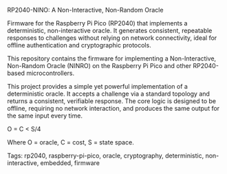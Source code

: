RP2040-NINO: A Non-Interactive, Non-Random Oracle

Firmware for the Raspberry Pi Pico (RP2040) that implements a deterministic, non-interactive oracle. It generates consistent, repeatable responses to challenges without relying on network connectivity, ideal for offline authentication and cryptographic protocols.

This repository contains the firmware for implementing a Non-Interactive, Non-Random Oracle (NINRO) on the Raspberry Pi Pico and other RP2040-based microcontrollers.

This project provides a simple yet powerful implementation of a deterministic oracle. It accepts a challenge via a standard topology and returns a consistent, verifiable response. The core logic is designed to be offline, requiring no network interaction, and produces the same output for the same input every time.


O = C < S/4

Where O = oracle, C = cost, S = state space.


Tags: rp2040, raspberry-pi-pico, oracle, cryptography, deterministic, non-interactive, embedded, firmware
